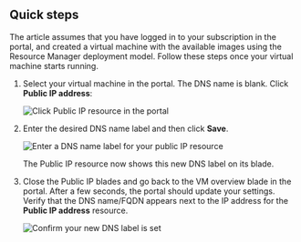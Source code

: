 ## Quick steps
The article assumes that you have logged in to your subscription in the portal, and created a virtual machine with the available images using the Resource Manager deployment model. Follow these steps once your virtual machine starts running.

1. Select your virtual machine in the portal. The DNS name is blank. Click **Public IP address**:

    ![Click Public IP resource in the portal](./media/virtual-machines-common-portal-create-fqdn/locatePublicIP.PNG)

2. Enter the desired DNS name label and then click **Save**.

    ![Enter a DNS name label for your public IP resource](./media/virtual-machines-common-portal-create-fqdn/dnsNameLabel.PNG)

    The Public IP resource now shows this new DNS label on its blade.

3. Close the Public IP blades and go back to the VM overview blade in the portal. After a few seconds, the portal should update your settings. Verify that the DNS name/FQDN appears next to the IP address for the **Public IP address** resource.

    ![Confirm your new DNS label is set](./media/virtual-machines-common-portal-create-fqdn/fqdnCreated.PNG)